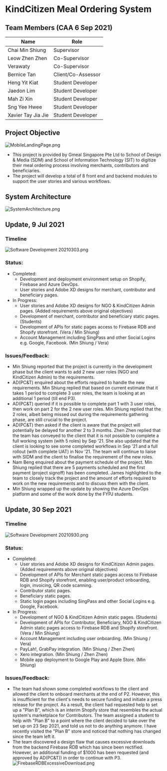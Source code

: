# KindCitizen Meal Ordering System

## Team Members (CAA 6 Sep 2021)
|Name|Role  |
|--|--|
|Chai Min Shiung  |Supervisor  |
|Leow Zhen Zhen  |Co-Supervisor  |
|Verawaty  |Co-Supervisor  |
|Bernice Tan  |Client/Co-Assessor  |
|Heng Yit Kiat  |Student Developer  |
|Jaedon Lim  |Student Developer  |
|Mah Zi Xin  |Student Developer  |
|Sng Yee Hwee  |Student Developer  |
|Xavier Tay Jia Jie  |Student Developer  |

## Project Objective
![MobileLandingPage.png](/.attachments/MobileLandingPage-a2cac514-2283-4125-8001-09f1a5c7ecc6.png)
- This project is provided by Gmeal Singapore Pte Ltd to School of Design & Media (SDM) and School of Information Technology (SIT) to digitize their meal ordering process involving merchants, contributors and beneficiaries.
- The project will develop a total of 8 front end and backend modules to support the user stories and various workflows.

## System Architecture
![SystemArchitecture.png](/.attachments/SystemArchitecture-9c921dd6-3339-49fd-9709-38bd0e90a813.png)

## Update, 9 Jul 2021
### Timeline
![Software Development 20210303.png](/.attachments/Software%20Development%2020210303-12a7ba49-06b8-456e-91c3-24a75fd1da67.png)

### Status:
- Completed:
  - Development and deployment environment setup on Shopify, Firebase and Azure DevOps.
  - User stories and Adobe XD designs for merchant, contributor and beneficiary pages.
- In Progress:
  - User stories and Adobe XD designs for NGO & KindCitizen Admin pages. (Added requirements above original objectives)
  - Development of merchant, contributor and beneficiary static pages. (Students) 
  - Development of APIs for static pages access to Firebase RDB and Shopify storefront. (Vera / Min Shiung)
  - Account Management including SingPass and other Social Logins e.g. Google, Facebook. (Min Shiung / Vera)

### Issues/Feedback:
- Min Shiung reported that the project is currently in the development phase but the client wants to add 2 new user roles (NGO and KindCitizen Admin) to the requirements.
- AD(PC&T) enquired about the efforts required to handle the new requirements. Min Shiung replied that based on current estimate that it takes 1 period to complete 3 user roles, the team is looking at an additional 1 period (till end P3).
- AD(PC&T) queried if it is possible to complete part 1 with 3 user roles, then work on part 2 for the 2 new user roles. Min Shiung replied that the 2 roles, albeit being missed out during the requirements gathering phase, are still crucial to the project.
- AD(PC&T) then asked if the client is aware that the project will potentially be delayed for another 2 to 3 months. Zhen Zhen replied that the team has conveyed to the client that it is not possible to complete a full working system (with 5 roles) by Sep ’21. She also updated that the client is looking to see some completed workflows in Sep ’21 and a full rollout (with complete UAT) in Nov ’21. The team will continue to liaise with SIDM and the client to finalise the requirement of the new roles.
- Nam Beng enquired about the payment schedule of the project. Min Shiung replied that there are 5 payments scheduled and the first payment (project signoff) has been completed.
James highlighted to the team to closely track the project and the amount of efforts required to work on the new requirements and to discuss them with the client.
- Min Shiung wrapped up the update by showing the Azure DevOps platform and some of the work done by the FYPJ students.

## Update, 30 Sep 2021
### Timeline
![Software Development 20210930.png](/.attachments/Software%20Development%2020210930-1b1926b5-e339-4b59-b756-d77a9bf02038.png)
### Status:
- Completed:
  - User stories and Adobe XD designs for KindCitizen Admin pages. (Added requirements above original objectives)
  - Development of APIs for Merchant static pages access to Firebase RDB and Shopify storefront, enabling user/product onboarding, login, invoicing, QR code scanning.
  - Contributor static pages.
  - Beneficiary static pages.
  - Static login pages including SingPass and other Social Logins e.g. Google, Facebook.
- In Progress:
  - Development of NGO & KindCitizen Admin static pages. (Students)
  - Development of APIs for Contributor, Beneficiary, NGO & KindCitizen Admin static pages access to Firebase RDB and Shopify storefront. (Vera / Min Shiung)
  - Account Management including user onboarding. (Min Shiung / Vera)
  - PayLah!, GrabPay integration. (Min Shiung / Zhen Zhen)
  - Xero integration. (Min Shiung / Zhen Zhen)
  - Mobile app deployment to Google Play and Apple Store. (Min Shiung)

### Issues/Feedback:
- The team had shown some completed workflows to the client and allowed the client to onboard merchants at the end of P2. However, this is insufficient for the client's needs to secure funding and initiate a press release for the project. As a result, the client had requested help to set up a "Plan B", which is an interim Shopify store that resembles the actual system's marketplace for Contributors. The team assigned a student to help with "Plan B" to a point where the client decided to take over the set up on 23 Sep 2021, and told us not to do anything anymore. I have recently visited the "Plan B" store and noticed that nothing has changed since the team left it.
- The team discovered a design flaw that causes excessive downloads from the backend Firebase RDB which has since been rectified. However, an additional funding of $1000 has been requested (and approved by AD(PC&T)) in order to continue with P3.
![FirebaseRDBExcessiveDownload.png](/.attachments/FirebaseRDBExcessiveDownload-76b14816-991a-4658-b2cd-45c5dc401d67.png)